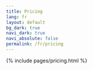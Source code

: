 ```yaml
---
title: Pricing
lang: fr
layout: default
bg_dark: true
navi_dark: true
navi_absolute: false
permalink: /fr/pricing
---
```


{% include pages/pricing.html %}
